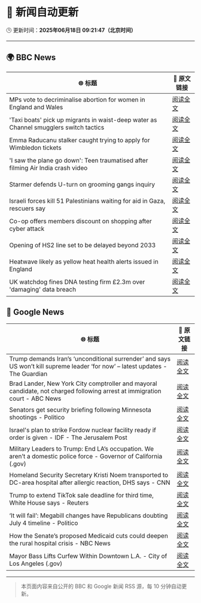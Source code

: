 # 🧠 新闻自动更新

🕒 更新时间：**2025年06月18日 09:21:47（北京时间）**

---

## 🌍 BBC News

| 🌐 标题 | 🔗 原文链接 |
|--------|-------------|
| MPs vote to decriminalise abortion for women in England and Wales | [阅读全文](https://www.bbc.com/news/articles/c2le12114j9o) |
| 'Taxi boats' pick up migrants in waist-deep water as Channel smugglers switch tactics | [阅读全文](https://www.bbc.com/news/articles/cpd1l6p8vw9o) |
| Emma Raducanu stalker caught trying to apply for Wimbledon tickets | [阅读全文](https://www.bbc.com/sport/tennis/articles/c74zjj14xvyo) |
| 'I saw the plane go down': Teen traumatised after filming Air India crash video | [阅读全文](https://www.bbc.com/news/articles/c0l484l40gyo) |
| Starmer defends U-turn on grooming gangs inquiry | [阅读全文](https://www.bbc.com/news/articles/cvg1xje9wzlo) |
| Israeli forces kill 51 Palestinians waiting for aid in Gaza, rescuers say | [阅读全文](https://www.bbc.com/news/articles/c74zj9kv2xjo) |
| Co-op offers members discount on shopping after cyber attack | [阅读全文](https://www.bbc.com/news/articles/cvg85r4yr5jo) |
| Opening of HS2 line set to be delayed beyond 2033 | [阅读全文](https://www.bbc.com/news/articles/cy0wr7nw7wxo) |
| Heatwave likely as yellow heat health alerts issued in England | [阅读全文](https://www.bbc.com/news/articles/ce3n8kgdj50o) |
| UK watchdog fines DNA testing firm £2.3m over 'damaging' data breach | [阅读全文](https://www.bbc.com/news/articles/c4grggw4n56o) |

## 📰 Google News

| 🌐 标题 | 🔗 原文链接 |
|--------|-------------|
| Trump demands Iran’s ‘unconditional surrender’ and says US won’t kill supreme leader ‘for now’ – latest updates - The Guardian | [阅读全文](https://news.google.com/rss/articles/CBMivAFBVV95cUxQcHhuYVJCTEJOVXdod3ZnYUVKV3p3QXBzUUJFdW80U0lLWFRmUUFFczFTUmliTlhDRFZMcl83ZUtXQTgwVjJ6SFE1eDhHZnprN0kyT2FPN0ZCSG4yWF9mX3BGbGFPNXd5cHp5OUpZZFVWdDhuRldUMGR3SUNYNktfQTREQU1QNnVSSUNoangxMHBfUVlMa1hNWmxGd3l6Mlg0ejMzSnp5WUs5RV9zbHdFUS0yMUVweHJRVjU4aQ?oc=5) |
| Brad Lander, New York City comptroller and mayoral candidate, not charged following arrest at immigration court - ABC News | [阅读全文](https://news.google.com/rss/articles/CBMijAFBVV95cUxPTTNYNy1FelBBSDBLTGc4LUh0enVyalA3UXBLR2VTUm1OVkdTX0ZNQmJhWUNtQkNSdFNPT2lNUWZBZ3A5cVZHNDdZQmNKWkFxRmdYeWVNYWx3cUNzcXFKYUppMTdUQV8zS29kNERIUnNIQlJFbDVZS1EyYXVtZnppR2hrUnBsWXRfNmZzZtIBkgFBVV95cUxPbVNRZkc5ZWdRWmI2Q01nV2kwRWJ2VEdrSEdBY2ZLQkFnX3lXUjRQaFVyRV9fTEdkQkNEeFEtNXMwd0JHUlRiRHl5TjB4ZTBjemR0dTdMY054dEdVTTI1OW1KN2ttZ1QtdXJjY3VjM1RaWVNzQlRWem9aZmVzWkkxTHJiY08wTjA3bFFFcVpCYncxQQ?oc=5) |
| Senators get security briefing following Minnesota shootings - Politico | [阅读全文](https://news.google.com/rss/articles/CBMingFBVV95cUxQZEc2T1otdWk3cDE2SXRUdkhNRUk5Vm1rOVRPdnlpRnFSbGdJSmozMW0zT3RRa0VBdEhCNnpnZFg4T01GMFJkTC1ES282d1NZTkF4ZFNmUzNhMGdWNDZtc2IyZDJqU0NfVk5UMlo1NkpWUU9jYlVOSzh3U3pGeVBoc0hRWUQ3am9ROHRMNGZBbll6elVhUUVEYzEzclp3UQ?oc=5) |
| Israel's plan to strike Fordow nuclear facility ready if order is given - IDF - The Jerusalem Post | [阅读全文](https://news.google.com/rss/articles/CBMiXEFVX3lxTFB0N09LeHA0am1UWXZKdDM5a21BLXVUa3NrUThyYmIweXhiWlBLcUhZSUY5c0VJZ3JLcWJscTJsRHJKYXBmeDhNUUlZVjR2OVVMdmVfdGdTSlBxeFZZ?oc=5) |
| Military Leaders to Trump: End LA’s occupation. We aren’t a domestic police force - Governor of California (.gov) | [阅读全文](https://news.google.com/rss/articles/CBMisgFBVV95cUxOZzF0aDZGNkROWjZDSXhCSDVhaHRCbjQ4d1lsV25kWW5zUjBVQmF5SEpkbzJCV3FnTUpOTEl5NU1IN19IRk9WUVJIdjBZeTZ3V2VqQWJjZ3dlTGpjZnZRWmNjVWNCRlhBOWRaWkxvckNhR0F6NGZHcnpObGpKWTQxNGJxZzRTZXAtLWJvVExwaHBhSWFCOU9lSElacXU5cjkyanN0Ul8xMnZ5Mkh0YkRuamRR?oc=5) |
| Homeland Security Secretary Kristi Noem transported to DC-area hospital after allergic reaction, DHS says - CNN | [阅读全文](https://news.google.com/rss/articles/CBMibkFVX3lxTFBrVDh5ZEhJS1FWUS1tOXIwYngxdFJaeThyelJNVC10NktKcGRRTmZzX05FaTRJU080OTRGVjdCWFFtdkdDWXg5WThsNzhfS2s1MV9hMk15dkZudmllYVQ0NVcwVXJKVW93NXZZSTB3?oc=5) |
| Trump to extend TikTok sale deadline for third time, White House says - Reuters | [阅读全文](https://news.google.com/rss/articles/CBMipwFBVV95cUxPbWVSbmo2SUlyeGthRXNKdFVXRG9XVlFiTldpdUxxZ0dXbXpIZ1pTaVpKWHFMTG5Sc19Fb3Zfc2hYU19nNk03bTBUeGdHemplV0FCTUdnY3hrOFFnQTZ3SzhlRW9nQVNIWUVMMTF2dW1iX1BJbE03Ukp2YUtQa1JnTHZ3dll3ekpfR0VOc2VLN0taOEkxVnBRdFRCcVJwdnFVcVQtZm1rVQ?oc=5) |
| ‘It will fail’: Megabill changes have Republicans doubting July 4 timeline - Politico | [阅读全文](https://news.google.com/rss/articles/CBMipgFBVV95cUxOUmF1T0EtLUU1S3RlWWRwY3RrbmpDSGMxV2lKWGJRN1M1M3NZb3hlRFVUSVhfVDNTWmJJU3pyUWZhWHEtdkItaGc0TkVJNnJOUW5yQ3VBT3J1a1Z3NzltMjFmUjNZUGVRZ0NpSWlqWWF5ME5nSVRKZms0WTZkSVF2R0dFTHpvTzdGRXJjMnJvUDBsalhhcFowcjhLX2Y2cV9WSjNRc0pR?oc=5) |
| How the Senate’s proposed Medicaid cuts could deepen the rural hospital crisis - NBC News | [阅读全文](https://news.google.com/rss/articles/CBMiswFBVV95cUxNdXh2SlF2VVJjcEtDMU8tVDFpUVJIbXlRU19DYnFQX1lvX25YLXZwVF9KU19Od1ktNlotd1dUeHlJUUN6SFJpdE1uYThtTkxFTURnZGFBa1NvUW45Z0RQbV9fYnh6M0xBckxCYkQ1UTlxa0hhREM5ZHF2VEFHTTc4Z255dFZ6dG16Z21QT0VGYnhndVBYZXQ2RTJ5NktLaGtpUmZyU2FYRTlNcWhrNzZVN21sUdIBVkFVX3lxTE5BMWxVSkNBU2c5R1pxbU55TEhCcktSVVQxNzVNOWJncmpjTU02b0FRbml2d2cta0c2OVA5S3h6YjFFT3Q1WllDQkl3bFhXbmNlNFNsTzlB?oc=5) |
| Mayor Bass Lifts Curfew Within Downtown L.A. - City of Los Angeles (.gov) | [阅读全文](https://news.google.com/rss/articles/CBMifEFVX3lxTFA4dDVmanlFbVM4WHNOUDJJVlRGZWRiM0V6dEJMUHp3UWo5V1lMWVZyUlBrVVlXZm50aTlhbGtkU0NRdDc3QW5MaVVmcXY4dzNSbFRLbmpzY3RrbVE4U0p6YXJHaE11ajRQZG1tX1lzNmJBSDlQRVh0MERaRW0?oc=5) |

---
> 本页面内容来自公开的 BBC 和 Google 新闻 RSS 源，每 10 分钟自动更新。
